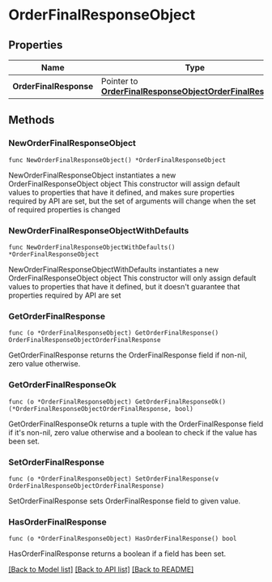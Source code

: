 # OrderFinalResponseObject

## Properties

Name | Type | Description | Notes
------------ | ------------- | ------------- | -------------
**OrderFinalResponse** | Pointer to [**OrderFinalResponseObjectOrderFinalResponse**](OrderFinalResponseObjectOrderFinalResponse.md) |  | [optional] 

## Methods

### NewOrderFinalResponseObject

`func NewOrderFinalResponseObject() *OrderFinalResponseObject`

NewOrderFinalResponseObject instantiates a new OrderFinalResponseObject object
This constructor will assign default values to properties that have it defined,
and makes sure properties required by API are set, but the set of arguments
will change when the set of required properties is changed

### NewOrderFinalResponseObjectWithDefaults

`func NewOrderFinalResponseObjectWithDefaults() *OrderFinalResponseObject`

NewOrderFinalResponseObjectWithDefaults instantiates a new OrderFinalResponseObject object
This constructor will only assign default values to properties that have it defined,
but it doesn't guarantee that properties required by API are set

### GetOrderFinalResponse

`func (o *OrderFinalResponseObject) GetOrderFinalResponse() OrderFinalResponseObjectOrderFinalResponse`

GetOrderFinalResponse returns the OrderFinalResponse field if non-nil, zero value otherwise.

### GetOrderFinalResponseOk

`func (o *OrderFinalResponseObject) GetOrderFinalResponseOk() (*OrderFinalResponseObjectOrderFinalResponse, bool)`

GetOrderFinalResponseOk returns a tuple with the OrderFinalResponse field if it's non-nil, zero value otherwise
and a boolean to check if the value has been set.

### SetOrderFinalResponse

`func (o *OrderFinalResponseObject) SetOrderFinalResponse(v OrderFinalResponseObjectOrderFinalResponse)`

SetOrderFinalResponse sets OrderFinalResponse field to given value.

### HasOrderFinalResponse

`func (o *OrderFinalResponseObject) HasOrderFinalResponse() bool`

HasOrderFinalResponse returns a boolean if a field has been set.


[[Back to Model list]](../README.md#documentation-for-models) [[Back to API list]](../README.md#documentation-for-api-endpoints) [[Back to README]](../README.md)


